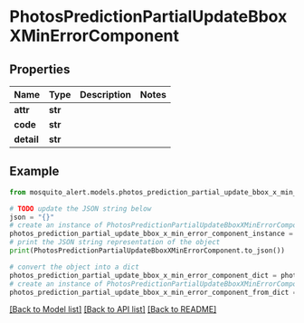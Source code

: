 # PhotosPredictionPartialUpdateBboxXMinErrorComponent


## Properties

Name | Type | Description | Notes
------------ | ------------- | ------------- | -------------
**attr** | **str** |  | 
**code** | **str** |  | 
**detail** | **str** |  | 

## Example

```python
from mosquito_alert.models.photos_prediction_partial_update_bbox_x_min_error_component import PhotosPredictionPartialUpdateBboxXMinErrorComponent

# TODO update the JSON string below
json = "{}"
# create an instance of PhotosPredictionPartialUpdateBboxXMinErrorComponent from a JSON string
photos_prediction_partial_update_bbox_x_min_error_component_instance = PhotosPredictionPartialUpdateBboxXMinErrorComponent.from_json(json)
# print the JSON string representation of the object
print(PhotosPredictionPartialUpdateBboxXMinErrorComponent.to_json())

# convert the object into a dict
photos_prediction_partial_update_bbox_x_min_error_component_dict = photos_prediction_partial_update_bbox_x_min_error_component_instance.to_dict()
# create an instance of PhotosPredictionPartialUpdateBboxXMinErrorComponent from a dict
photos_prediction_partial_update_bbox_x_min_error_component_from_dict = PhotosPredictionPartialUpdateBboxXMinErrorComponent.from_dict(photos_prediction_partial_update_bbox_x_min_error_component_dict)
```
[[Back to Model list]](../README.md#documentation-for-models) [[Back to API list]](../README.md#documentation-for-api-endpoints) [[Back to README]](../README.md)


